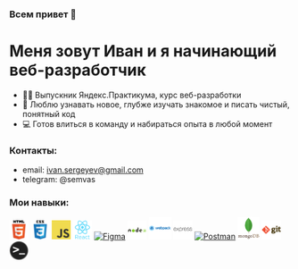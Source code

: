 ### Всем привет 👋

<h1 align="left">Меня зовут Иван и я начинающий веб-разработчик</h1>

- 👨‍🎓 Выпускник Яндекс.Практикума, курс веб-разработки
- 📙 Люблю узнавать новое, глубже изучать знакомое и писать чистый, понятный код
- 💻 Готов влиться в команду и набираться опыта в любой момент

### Контакты:
- email: ivan.sergeyev@gmail.com
- telegram: @semvas

### Мои навыки:
<p align="left">
<a href="https://www.w3.org/html/" target="_blank"><img alt="HTML5" width="34px" src="https://raw.githubusercontent.com/github/explore/80688e429a7d4ef2fca1e82350fe8e3517d3494d/topics/html/html.png" /></a>
<a href="https://www.w3schools.com/css/" target="_blank"> <img alt="CSS3" width=34px" src="https://raw.githubusercontent.com/github/explore/80688e429a7d4ef2fca1e82350fe8e3517d3494d/topics/css/css.png" /></a>
<a href="https://developer.mozilla.org/en-US/docs/Web/JavaScript" target="_blank"><img alt="JavaScript" width="34px" src="https://raw.githubusercontent.com/github/explore/80688e429a7d4ef2fca1e82350fe8e3517d3494d/topics/javascript/javascript.png" /></a>
<a href="https://reactjs.org/" target="_blank"><img alt="React" width="34" src="https://raw.githubusercontent.com/devicons/devicon/master/icons/react/react-original-wordmark.svg" /></a>
<a href="https://www.figma.com/" target="_blank"><img alt="Figma" width="34"src="https://www.vectorlogo.zone/logos/figma/figma-icon.svg" /></a>
<a href="https://nodejs.org" target="_blank"><img alt="Node.js" width="34" src="https://raw.githubusercontent.com/devicons/devicon/master/icons/nodejs/nodejs-original-wordmark.svg" /></a>
<a href="https://webpack.js.org" target="_blank"><img alt="Webpack" width="40" src="https://raw.githubusercontent.com/devicons/devicon/d00d0969292a6569d45b06d3f350f463a0107b0d/icons/webpack/webpack-original-wordmark.svg" /></a>
<a href="https://expressjs.com" target="_blank"><img alt="Express" width="34" src="https://raw.githubusercontent.com/devicons/devicon/master/icons/express/express-original-wordmark.svg" /></a>
<a href="https://postman.com" target="_blank"><img alt="Postman" width="34" src="https://www.vectorlogo.zone/logos/getpostman/getpostman-icon.svg" /></a>
<a href="https://www.mongodb.com/" target="_blank"><img alt="MongoDB" width="40" src="https://raw.githubusercontent.com/devicons/devicon/master/icons/mongodb/mongodb-original-wordmark.svg" /></a>
<a href="https://git-scm.com/" target="_blank"><img alt="Git" width="34px" src="https://raw.githubusercontent.com/github/explore/80688e429a7d4ef2fca1e82350fe8e3517d3494d/topics/git/git.png" /></a>
<img alt="Terminal" width="34px" src="https://raw.githubusercontent.com/github/explore/80688e429a7d4ef2fca1e82350fe8e3517d3494d/topics/terminal/terminal.png" />
</p>
